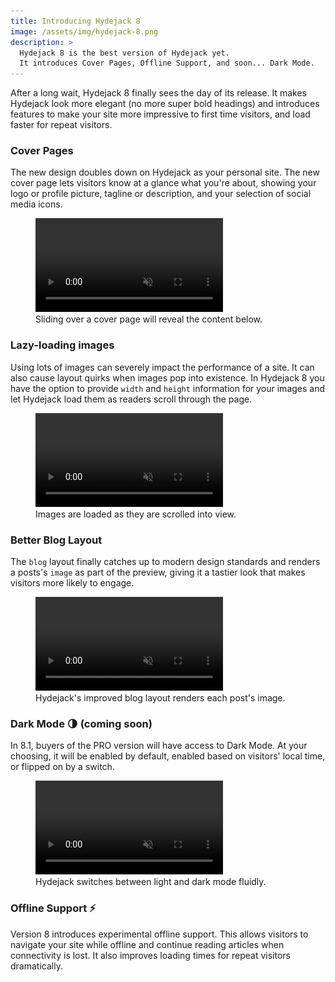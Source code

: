 ```yaml
---
title: Introducing Hydejack 8
image: /assets/img/hydejack-8.png
description: >
  Hydejack 8 is the best version of Hydejack yet.
  It introduces Cover Pages, Offline Support, and soon... Dark Mode.
---
```


After a long wait, Hydejack 8 finally sees the day of its release. It makes Hydejack look more elegant (no more super bold headings) and introduces features to make your site more impressive to first time visitors, and load faster for repeat visitors.


### Cover Pages

The new design doubles down on Hydejack as your personal site. The new cover page lets visitors know at a glance what you're about, showing your logo or profile picture, tagline or description, and your selection of social media icons.

<figure>
  <video alt="Cover page slide animation" src="/assets/video/cover-page.mp4" class="border" controls muted autoplay loop><img re-ignore src="/assets/img/cover-page.jpg"/></video>
  <figcaption>Sliding over a cover page will reveal the content below.</figcaption>
</figure>


### Lazy-loading images

Using lots of images can severely impact the performance of a site. It can also cause layout quirks when images pop into existence.
In Hydejack 8 you have the option to provide `width` and `height` information for your images and let Hydejack load them as readers scroll through the page.

<figure>
  <video alt="Lazy loading demo" src="/assets/video/lazy-images.mp4" class="border" controls muted autoplay loop><img re-ignore src="/assets/img/lazy-images.jpg"/></video>
  <figcaption>Images are loaded as they are scrolled into view.</figcaption>
</figure>


### Better Blog Layout

The `blog` layout finally catches up to modern design standards and renders a posts's `image` as part of the preview, giving it a tastier look that makes visitors more likely to engage.

<figure>
  <video alt="Scrolling through the blog layout" src="/assets/video/blog-layout.mp4" class="border" controls muted autoplay loop><img re-ignore src="/assets/img/blog-layout.jpg"/></video>
  <figcaption>Hydejack's improved blog layout renders each post's image.</figcaption>
</figure>


### Dark Mode 🌗 (coming soon)

In 8.1, buyers of the PRO version will have access to Dark Mode. At your choosing, it will be enabled by default, enabled based on visitors' local time, or flipped on by a switch.

<figure>
  <video alt="Dark Mode Teaser" src="/assets/video/dark-mode.mp4" class="border" controls muted autoplay loop><img re-ignore src="/assets/img/dark-mode.jpg"/></video>
  <figcaption>Hydejack switches between light and dark mode fluidly.</figcaption>
</figure>


### Offline Support ⚡️

Version 8 introduces experimental offline support. This allows visitors to navigate your site while offline and continue reading articles when connectivity is lost. It also improves loading times for repeat visitors dramatically.
